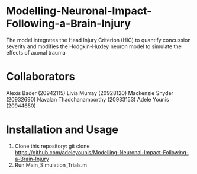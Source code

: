 # Modelling-Neuronal-Impact-Following-a-Brain-Injury
The model integrates the Head Injury Criterion (HIC) to quantify concussion severity and modifies the Hodgkin-Huxley neuron model to simulate the effects of axonal trauma

# Collaborators
Alexis Bader (20942115)
Livia Murray (20928120)
Mackenzie Snyder (20932690)
Navalan Thadchanamoorthy (20933153)
Adele Younis (20944650)

# Installation and Usage
1. Clone this repository: git clone https://github.com/adeleyounis/Modelling-Neuronal-Impact-Following-a-Brain-Injury
2. Run Main_Simulation_Trials.m
